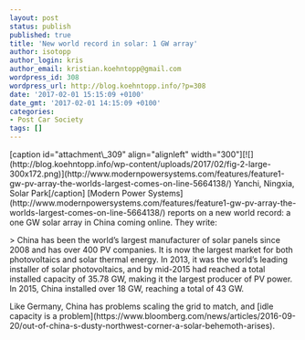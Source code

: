 ```yaml
---
layout: post
status: publish
published: true
title: 'New world record in solar: 1 GW array'
author: isotopp
author_login: kris
author_email: kristian.koehntopp@gmail.com
wordpress_id: 308
wordpress_url: http://blog.koehntopp.info/?p=308
date: '2017-02-01 15:15:09 +0100'
date_gmt: '2017-02-01 14:15:09 +0100'
categories:
- Post Car Society
tags: []
---
```

<p>[caption id="attachment\_309" align="alignleft" width="300"][![](http://blog.koehntopp.info/wp-content/uploads/2017/02/fig-2-large-300x172.png)](http://www.modernpowersystems.com/features/feature1-gw-pv-array-the-worlds-largest-comes-on-line-5664138/) Yanchi, Ningxia, Solar Park[/caption] [Modern Power Systems](http://www.modernpowersystems.com/features/feature1-gw-pv-array-the-worlds-largest-comes-on-line-5664138/) reports on a new world record: a one GW solar array in China coming online. They write:</p>
<p>> China has been the world’s largest manufacturer of solar panels since 2008 and has over 400 PV companies. It is now the largest market for both photovoltaics and solar thermal energy. In 2013, it was the world’s leading installer of solar photovoltaics, and by mid-2015 had reached a total installed capacity of 35.78 GW, making it the largest producer of PV power. In 2015, China installed over 18 GW, reaching a total of 43 GW.</p>
<p> Like Germany, China has problems scaling the grid to match, and [idle capacity is a problem](https://www.bloomberg.com/news/articles/2016-09-20/out-of-china-s-dusty-northwest-corner-a-solar-behemoth-arises).</p>
